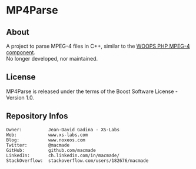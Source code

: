 MP4Parse
========

About
-----

A project to parse MPEG-4 files in C++, similar to the [WOOPS PHP MPEG-4 component](https://github.com/macmade/WOOPS).  
No longer developed, nor maintained.

License
-------

MP4Parse is released under the terms of the Boost Software License - Version 1.0.

Repository Infos
----------------

    Owner:			Jean-David Gadina - XS-Labs
    Web:			www.xs-labs.com
    Blog:			www.noxeos.com
    Twitter:		@macmade
    GitHub:			github.com/macmade
    LinkedIn:		ch.linkedin.com/in/macmade/
    StackOverflow:	stackoverflow.com/users/182676/macmade
